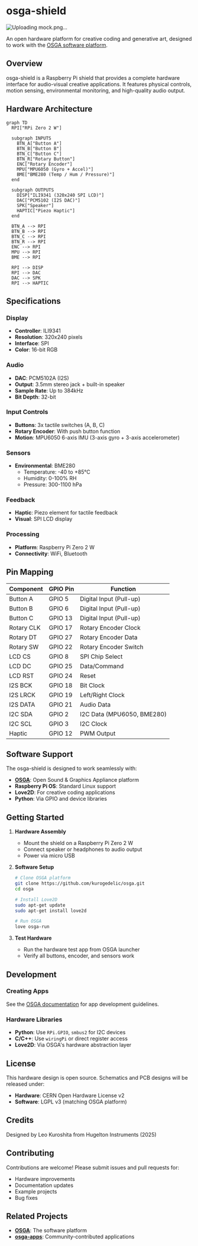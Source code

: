 # osga-shield
![Uploading mock.png…]()

An open hardware platform for creative coding and generative art, designed to work with the [OSGA software platform](https://github.com/kurogedelic/osga).

## Overview

osga-shield is a Raspberry Pi shield that provides a complete hardware interface for audio-visual creative applications. It features physical controls, motion sensing, environmental monitoring, and high-quality audio output.

## Hardware Architecture

```mermaid
graph TD
  RPI["RPi Zero 2 W"]

  subgraph INPUTS
    BTN_A["Button A"]
    BTN_B["Button B"]
    BTN_C["Button C"]
    BTN_R["Rotary Button"]
    ENC["Rotary Encoder"]
    MPU["MPU6050 (Gyro + Accel)"]
    BME["BME280 (Temp / Hum / Pressure)"]
  end

  subgraph OUTPUTS
    DISP["ILI9341 (320x240 SPI LCD)"]
    DAC["PCM5102 (I2S DAC)"]
    SPK["Speaker"]
    HAPTIC["Piezo Haptic"]
  end

  BTN_A --> RPI
  BTN_B --> RPI
  BTN_C --> RPI
  BTN_R --> RPI
  ENC --> RPI
  MPU --> RPI
  BME --> RPI

  RPI --> DISP
  RPI --> DAC
  DAC --> SPK
  RPI --> HAPTIC
```

## Specifications

### Display
- **Controller**: ILI9341
- **Resolution**: 320x240 pixels
- **Interface**: SPI
- **Color**: 16-bit RGB

### Audio
- **DAC**: PCM5102A (I2S)
- **Output**: 3.5mm stereo jack + built-in speaker
- **Sample Rate**: Up to 384kHz
- **Bit Depth**: 32-bit

### Input Controls
- **Buttons**: 3x tactile switches (A, B, C)
- **Rotary Encoder**: With push button function
- **Motion**: MPU6050 6-axis IMU (3-axis gyro + 3-axis accelerometer)

### Sensors
- **Environmental**: BME280
  - Temperature: -40 to +85°C
  - Humidity: 0-100% RH
  - Pressure: 300-1100 hPa

### Feedback
- **Haptic**: Piezo element for tactile feedback
- **Visual**: SPI LCD display

### Processing
- **Platform**: Raspberry Pi Zero 2 W
- **Connectivity**: WiFi, Bluetooth

## Pin Mapping

| Component | GPIO Pin | Function |
|-----------|----------|----------|
| Button A | GPIO 5 | Digital Input (Pull-up) |
| Button B | GPIO 6 | Digital Input (Pull-up) |
| Button C | GPIO 13 | Digital Input (Pull-up) |
| Rotary CLK | GPIO 17 | Rotary Encoder Clock |
| Rotary DT | GPIO 27 | Rotary Encoder Data |
| Rotary SW | GPIO 22 | Rotary Encoder Switch |
| LCD CS | GPIO 8 | SPI Chip Select |
| LCD DC | GPIO 25 | Data/Command |
| LCD RST | GPIO 24 | Reset |
| I2S BCK | GPIO 18 | Bit Clock |
| I2S LRCK | GPIO 19 | Left/Right Clock |
| I2S DATA | GPIO 21 | Audio Data |
| I2C SDA | GPIO 2 | I2C Data (MPU6050, BME280) |
| I2C SCL | GPIO 3 | I2C Clock |
| Haptic | GPIO 12 | PWM Output |

## Software Support

The osga-shield is designed to work seamlessly with:
- **[OSGA](https://github.com/kurogedelic/osga)**: Open Sound & Graphics Appliance platform
- **Raspberry Pi OS**: Standard Linux support
- **Love2D**: For creative coding applications
- **Python**: Via GPIO and device libraries

## Getting Started

1. **Hardware Assembly**
   - Mount the shield on a Raspberry Pi Zero 2 W
   - Connect speaker or headphones to audio output
   - Power via micro USB

2. **Software Setup**
   ```bash
   # Clone OSGA platform
   git clone https://github.com/kurogedelic/osga.git
   cd osga
   
   # Install Love2D
   sudo apt-get update
   sudo apt-get install love2d
   
   # Run OSGA
   love osga-run
   ```

3. **Test Hardware**
   - Run the hardware test app from OSGA launcher
   - Verify all buttons, encoder, and sensors work

## Development

### Creating Apps
See the [OSGA documentation](https://github.com/kurogedelic/osga#creating-an-app) for app development guidelines.

### Hardware Libraries
- **Python**: Use `RPi.GPIO`, `smbus2` for I2C devices
- **C/C++**: Use `wiringPi` or direct register access
- **Love2D**: Via OSGA's hardware abstraction layer

## License

This hardware design is open source. Schematics and PCB designs will be released under:
- **Hardware**: CERN Open Hardware License v2
- **Software**: LGPL v3 (matching OSGA platform)

## Credits

Designed by Leo Kuroshita from Hugelton Instruments (2025)

## Contributing

Contributions are welcome! Please submit issues and pull requests for:
- Hardware improvements
- Documentation updates
- Example projects
- Bug fixes

## Related Projects

- **[OSGA](https://github.com/kurogedelic/osga)**: The software platform
- **[osga-apps](https://github.com/kurogedelic/osga-apps)**: Community-contributed applications
